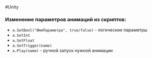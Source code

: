 #Unity

### Изменение параметров анимаций из скриптов:

- `a.SetBool("ИмяПараметра", true/false)` - логические параметры
- `a.SetInt`
- `a.SetFloat`
- `a.SetTrigger(name)`
- `a.Play(name)` - ручной запуск нужной анимации 